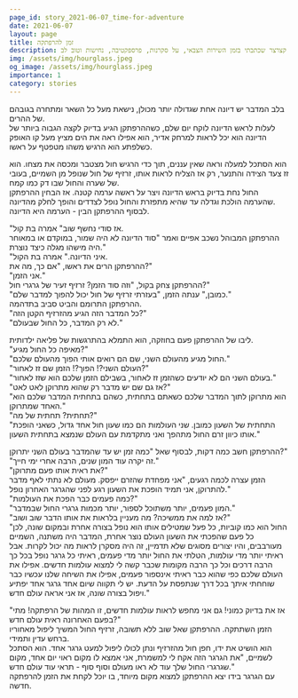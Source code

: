 ```yaml
---
page_id: story_2021-06-07_time-for-adventure
date: 2021-06-07
layout: page
title: זמן להרפתקה
description: סיפור קצרצר שכתבתי בזמן השירות הצבאי, על סקרנות, פרספקטיבה, נחישות וטוב לב.
img: /assets/img/hourglass.jpeg
og_image: /assets/img/hourglass.jpeg
importance: 1
category: stories
---
```


בלב המדבר יש דיונה אחת שגדולה יותר מכולן, נישאת מעל כל השאר ומתחרה בגובהם של ההרים.  
לעלות לראש הדיונה לוקח יום שלם, כשההרפתקן הגיע בדיוק לקצה הגבוה ביותר של הדיונה הוא יכל לראות למרחק אדיר, הוא אפילו ראה את הים מציץ מעל קו האופק כשלפתע הוא הרגיש משהו מטפטף על ראשו.

הוא הסתכל למעלה וראה שאין עננים, תוך כדי הרגיש חול מצטבר ומכסה את מצחו. הוא זז צעד הצידה והתנער, רק אז הצליח לראות אותו, זרזיף של חול שנופל מן השמיים, בעובי של שערה והחול שבו דק כמו קמח.  
החול נחת בדיוק בראש הדיונה ויצר על ראשה ערמה קטנה. אז הבחין ההרפתקן שהערמה הולכת וגדלה עד שהיא מתפזרת והחול נופל לצדדים והופך לחלק מהדיונה.  
לבסוף ההרפתקן הבין - הערמה היא הדיונה.

"אז סודי נחשף שוב" אמרה בת קול.  
ההרפתקן המבוהל נשכב אפיים ואמר "סוד הדיונה לא היה שמור, במוקדם או במאוחר היה מישהו מגלה כיצד נוצרת."  
"איני הדיונה." אמרה בת הקול.  
ההרפתקן הרים את ראשו, "אם כך, מה את?"  
"אני הזמן."  
ההרפתקן צחק בקול, "וזה סוד הזמן? זרזיף זעיר של גרגרי חול?"  
"כמובן," ענתה הזמן, "בעזרתי זרזיף של חול יכול להפוך למדבר שלם."  
ההרפתקן התרומם והביט סביב בתדהמה.  
"כל המדבר הזה הגיע מהזרזיף הקטן הזה?"  
"לא רק המדבר, כל החול שבעולם."

ליבו של ההרפתקן פעם בחוזקה, הוא התמלא בהתרגשות של פליאה ילדותית.  
"מאיפה כל החול מגיע?"  
"החול מגיע מהעולם השני, שם הם רואים אותי הפוך מהעולם שלכם."  
"העולם השני?! הפוך?! הזמן שם זז לאחור?"  
"בעולם השני הם לא יודעים כשהזמן זז לאחור, בשבילם הזמן שלכם הוא שזז לאחור."  
"אז גם שם יש מדבר רק שהוא מתרוקן לאט לאט?"  
"הוא מתרוקן לתוך המדבר שלכם כשאתם בתחתית, כשהם בתחתית המדבר שלכם הוא האחד שמתרוקן."  
"תחתית? תחתית של מה?"  
"התחתית של השעון כמובן. שני העולמות הם כמו שעון חול אחד גדול, כשאני הופכת אותו כיוון זרם החול מתהפך ואני מתקדמת עם העולם שנמצא בתחתית השעון."

ההרפתקן חשב כמה דקות, לבסוף שאל "כמה זמן יש עד שהמדבר בעולם השני יתרוקן?"  
"זה יקרה עוד המון שנים, הרבה אחרי ימי חייך."  
"את ראית אותו פעם מתרוקן?"  
הזמן עצרה לכמה רגעים, "אני מפחדת שהזרם ייפסק. מעולם לא נתתי לאף מדבר להתרוקן, אני תמיד הופכת את השעון רגע לפני שהגרגר האחרון נופל."  
"כמה פעמים כבר הפכת את העולמות?"  
"המון פעמים, יותר משתוכל לספור, יותר מכמות גרגרי החול שבמדבר."  
"אז למה את ממשיכה? מה מעניין בלראות את אותו הדבר שוב ושוב?"  
"החול הוא כמו קוביות, כל פעל שמטילים אותו הוא נופל בצורה אחרת ובמקום שונה, לכן כל פעם שהפכתי את השעון העולם נוצר אחרת, המדבר היה משתנה, השמיים מעורבבים, והיו יצורים מסוגים שלא תדמיין, זה היה מסקרן לראות מה יכול לקרות. אבל ראיתי יותר מדי עולמות, הטלתי את החול יותר מדי פעמים, ראיתי כל גרגר נופל בכל כך הרבה דרכים וכל כך הרבה מקומות שכבר קשה לי למצוא עולמות חדשים. אפילו את העולם שלכם כפי שהוא כבר ראיתי אינספור פעמים, אפילו את השיחה שלנו עכשיו כבר שוחחתי איתך בכל דרך שנתפסת על הדעת. יש לי תקווה שיום אחד גרגר אחד יפתיע ויפול בצורה שונה, אז אני אראה עולם חדש."

"אז את בדיוק כמוני! גם אני מחפש לראות עולמות חדשים, זו המהות של הרפתקה! מתי בפעם האחרונה ראית עולם חדש?"  
הזמן השתתקה. ההרפתקן שאל שוב ללא תשובה, זרזיף החול המשיך ליפול מאחוריו ברחש עדין ותמידי.  
הוא הושיט את ידו, חפן חול מהזרזיף ונתן לכולו ליפול למעט גרגר אחד. הוא הסתכל לשמיים, "את הגרגר הזה אקח לי למשמרת, אני אמצא לו מקום ראוי יום אחד, מקום שגרגרי החול שלך עוד לא ראו מעולם וסוף סוף - תראי עוד עולם חדש."  
עם הגרגר בידו יצא ההרפתקן למצוא מקום מיוחד, בו יוכל לקחת את הזמן להרפתקה חדשה.
